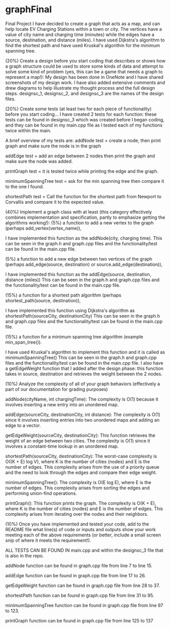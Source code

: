 # graphFinal
Final Project
I have decided to create a graph that acts as a map, and can help locate EV Charging Stations within a town or city. The vertices have a value of city name and charging time (minutes)
while the edges have a source, destination, and distance (miles). I have used Dijkstra's algorithm to find the shortest path and have used Kruskal's algorithm for the minimum spanning tree. 

(20%) Create a design before you start coding that describes or shows how a graph structure could be used to store some kinds of data and attempt to solve some kind of problem (yes, this can be a game that needs a graph to represent a map!):
  My design has been done in OneNote and I have shared screenshots of my design work. I have also added extensive comments and drew diagrams to help illustrate my thought process and
  the full design steps. designsc_1, designsc_2, and designsc_3 are the names of the design files.

(20%) Create some tests (at least two for each piece of functionality) before you start coding...
  I have created 2 tests for each function: these tests can be found in designsc_3 which was created before I began coding,
  and they can be found in my main.cpp file as I tested each of my functions twice within the main. 
  
  A brief overview of my tests are: 
  addNode test = create a node, then print graph and make sure the node is in the graph
  
  addEdge test = add an edge between 2 nodes then print the graph and make sure the node was added.
  
  printGraph test = it is tested twice while printing the edge and the graph.
 
  minimumSpanningTree test = ask for the min spanning tree then compare it to the one I found.
  
  shortestPath test = Call the function for the shortest path from Newport to Corvallis and compare it to the expected value.
  
(40%) Implement a graph class with at least (this category effectively combines implementation and specification, partly to emphasize getting the algorithms working!):
(5%) a function to add a new vertex to the graph (perhaps add_vertex(vertex_name)),

  I have implemented this function as the addNode(city, charging time). This can be seen in the graph.h and graph.cpp files and  the functionality/test can be found in the main.cpp file.

(5%) a function to add a new edge between two vertices of the graph (perhaps add_edge(source, destination) or source.add_edge(destination)),

  I have implemented this function as the addEdge(source, destination, distance (miles)) This can be seen in the graph.h and graph.cpp files and  the functionality/test can be found in the main.cpp file.

(15%) a function for a shortest path algorithm (perhaps shortest_path(source, destination)),

  I have implemented this function using Dijkstra's algorithm as shortestPath(sourceCity, destinationCity) This can be seen in the graph.h and graph.cpp files and  the 
  functionality/test can be found in the main.cpp file.

(15%) a function for a minimum spanning tree algorithm (example min_span_tree()).

  I have used Kruskal's algorithm to implement this function and it is called as minimumSpanningTree() This can be seen in the graph.h and graph.cpp files 
  and  the functionality/test can be found in the main.cpp file.
  I also have a getEdgeWeight function that I added after the design phase: this function takes in source, destination and retrieves the weight between the 2 nodes.

(10%) Analyze the complexity of all of your graph behaviors (effectively a part of our documentation for grading purposes)
  
  addNode(cityName, int chargingTime): The complexity is O(1) because it involves inserting a new entry into an unordered map.

  addEdge(sourceCity, destinationCity, int distance): The complexity is O(1) since it involves inserting entries into two unordered maps and adding an edge to a vector.

  getEdgeWeight(sourceCity, destinationCity): This function retrieves the weight of an edge between two cities. The complexity is O(1) since it involves a constant-time lookup in an unordered map.

  shortestPath(sourceCity, destinationCity): The worst-case complexity is O((K + E) log V), where K is the number of cities (nodes) and E is the number of edges. This complexity arises from the use of a priority     queue and the need to look through the edges and compare their edge weight.

  minimumSpanningTree(): The complexity is O(E log E), where E is the number of edges. This complexity arises from sorting the edges and performing union-find operations.

  printGraph(): This function prints the graph. The complexity is O(K + E), where K is the number of cities (nodes) and E is the number of edges. This complexity arises from iterating over the nodes and their         neighbors.

(10%) Once you have implemented and tested your code, add to the README file what line(s) of code or inputs and outputs show your work meeting each of the above requirements (or better, include a small screen snip of where it meets the requirement!).

ALL TESTS CAN BE FOUND IN main.cpp and within the designsc_3 file that is also in the repo.

addNode function can be found in graph.cpp file from line 7 to line 15.

addEdge function can be found in graph.cpp file from line 17 to 26.

getEdgeWeight function can be found in graph.cpp file from line 28 to 37.

shortestPath function can be found in graph.cpp file from line 31 to 95.

minimumSpanningTree function can be found in graph.cpp file from line 97 to 123.

printGraph function can be found in graph.cpp file from line 125 to 137









